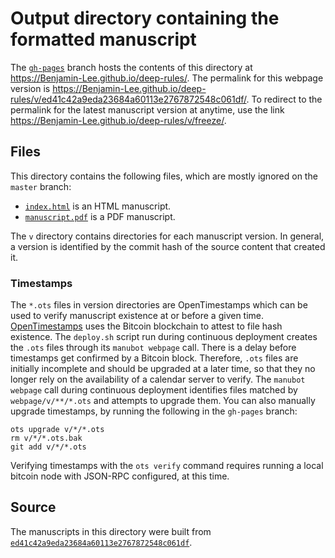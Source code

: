 # Output directory containing the formatted manuscript

The [`gh-pages`](https://github.com/Benjamin-Lee/deep-rules/tree/gh-pages) branch hosts the contents of this directory at <https://Benjamin-Lee.github.io/deep-rules/>.
The permalink for this webpage version is <https://Benjamin-Lee.github.io/deep-rules/v/ed41c42a9eda23684a60113e2767872548c061df/>.
To redirect to the permalink for the latest manuscript version at anytime, use the link <https://Benjamin-Lee.github.io/deep-rules/v/freeze/>.

## Files

This directory contains the following files, which are mostly ignored on the `master` branch:

+ [`index.html`](index.html) is an HTML manuscript.
+ [`manuscript.pdf`](manuscript.pdf) is a PDF manuscript.

The `v` directory contains directories for each manuscript version.
In general, a version is identified by the commit hash of the source content that created it.

### Timestamps

The `*.ots` files in version directories are OpenTimestamps which can be used to verify manuscript existence at or before a given time.
[OpenTimestamps](https://opentimestamps.org/) uses the Bitcoin blockchain to attest to file hash existence.
The `deploy.sh` script run during continuous deployment creates the `.ots` files through its `manubot webpage` call.
There is a delay before timestamps get confirmed by a Bitcoin block.
Therefore, `.ots` files are initially incomplete and should be upgraded at a later time, so that they no longer rely on the availability of a calendar server to verify.
The `manubot webpage` call during continuous deployment identifies files matched by `webpage/v/**/*.ots` and attempts to upgrade them.
You can also manually upgrade timestamps, by running the following in the `gh-pages` branch:

```shell
ots upgrade v/*/*.ots
rm v/*/*.ots.bak
git add v/*/*.ots
```

Verifying timestamps with the `ots verify` command requires running a local bitcoin node with JSON-RPC configured, at this time.

## Source

The manuscripts in this directory were built from
[`ed41c42a9eda23684a60113e2767872548c061df`](https://github.com/Benjamin-Lee/deep-rules/commit/ed41c42a9eda23684a60113e2767872548c061df).
